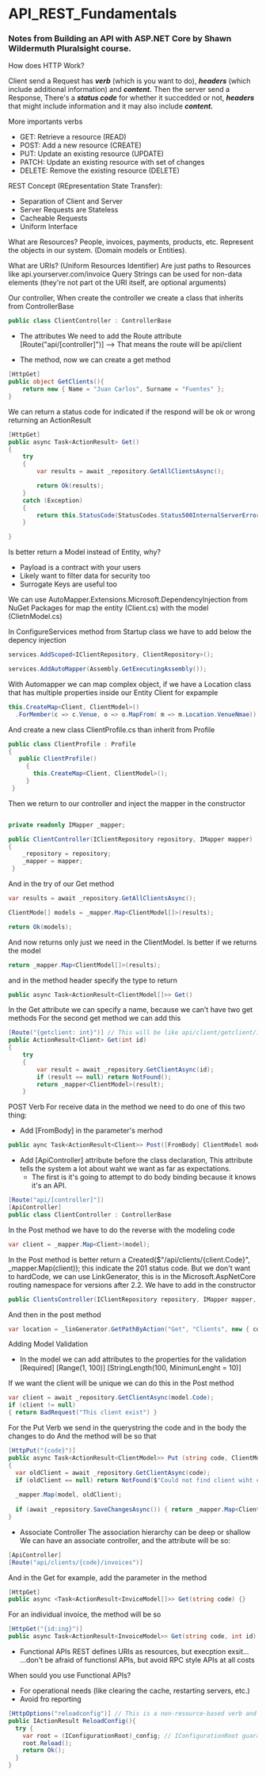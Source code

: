 # API_REST_Fundamentals
### Notes from Building an API with ASP.NET Core by Shawn Wildermuth Pluralsight course.

How does HTTP Work?

Client send a Request has **_verb_** (which is you want to do), **_headers_** (which include additional information) and **_content._**
Then the server send a Response, There's a **_status code_** for whether it succedded or not, **_headers_** that might include information and it may also include **_content._**

More importants verbs
- GET: Retrieve a resource (READ)
- POST: Add a new resource (CREATE)
- PUT: Update an existing resource (UPDATE)
- PATCH: Update an existing resource with set of changes
- DELETE: Remove the existing resource (DELETE)

REST Concept (REpresentation State Transfer):
- Separation of Client and Server
- Server Requests are Stateless
- Cacheable Requests
- Uniform Interface

What are Resources? People, invoices, payments, products, etc. Represent the objects in our system. (Domain models or Entities).

What are URIs? (Uniform Resources Identifier) Are just paths to Resources like api.yourserver.com/invoice
Query Strings can be used for non-data elements (they're not part ot the URI itself, are optional arguments)

Our controller, When create the controller we create a class that inherits from ControllerBase

```C#
public class ClientController : ControllerBase
```

 - The attributes
 We need to add the Route attribute
 [Route("api/[controller]")] --> That means the route will be api/client
 
 - The method, now we can create a get method
 
``` C#
[HttpGet]
public object GetClients(){
    return new { Name = "Juan Carlos", Surname = "Fuentes" };
}
```
 
We can return a status code for indicated if the respond will be ok or wrong returning an ActionResult
 
```C#
[HttpGet]
public async Task<ActionResult> Get()
{
    try
    {
        var results = await _repository.GetAllClientsAsync();

        return Ok(results);
    }
    catch (Exception)
    {
        return this.StatusCode(StatusCodes.Status500InternalServerError, "Database Failed")
    }

}
```
 
Is better return a Model instead of Entity, why?

  - Payload is a contract with your users
  - Likely want to filter data for security too
  - Surrogate Keys are useful too
  
 We can use AutoMapper.Extensions.Microsoft.DependencyInjection from NuGet Packages for map the entity (Client.cs) with the model (ClietnModel.cs)
 
 In ConfigureServices method from Startup class we have to add below the depency injection
 
 ```C#
 services.AddScoped<IClientRepository, ClientRepository>();
 
 services.AddAutoMapper(Assembly.GetExecutingAssembly());
 ```
 
With Automapper we can map complex object, if we have a Location class that has multiple properties inside our Entity Client for expample

```C#
this.CreateMap<Client, ClientModel>()
  .ForMember(c => c.Venue, o => o.MapFrom( m => m.Location.VenueNmae));
```

And create a new class ClientProfile.cs than inherit from Profile
 
 ```C#
 public class ClientProfile : Profile
 {
    public ClientProfile()
      {
        this.CreateMap<Client, ClientModel>();
      }
  }
```

Then we return to our controller and inject the mapper in the constructor

```C#

private readonly IMapper _mapper;

public ClientController(IClientRepository repository, IMapper mapper)
{
    _repository = repository;
    _mapper = mapper;
 }
 ```
 
 And in the try of our Get method
 
 ```C#
 var results = await _repository.GetAllClientsAsync();

ClientMode[] models = _mapper.Map<ClientModel[]>(results);

return Ok(models);
```
      
And now returns only just we need in the ClientModel.  Is better if we returns the model

```C#
return _mapper.Map<ClientModel[]>(results);
```

and in the method header specify the type to return

```C#
public async Task<ActionResult<ClientModel[]>> Get()
```

In the Get attribute we can specify a name, because we can't have two get methods
For the second get method we can add this

```C#
[Route("{getclient: int}")] // This will be like api/client/getclient/1
public ActionResult<Client> Get(int id)
{
    try
    {
        var result = await _repository.GetClientAsync(id);
        if (result == null) return NotFound();
        return _mapper<ClientModel>(result);
    }
```

POST Verb
For receive data in the method we need to do one of this two thing:
 - Add [FromBody] in the parameter's merhod
 
 ```C#
 public aync Task<ActionResult<Client>> Post([FromBody] ClientModel model)
 ```
 
 - Add [ApiController] attribute before the class declaration, This attribute tells the system a lot about waht we want as far as expectations.
   - The first is it's going to attempt to do body binding because it knows it's an API.
   
```C#
[Route("api/[controller]"])
[ApiController]
public class ClientController : ControllerBase
```

In the Post method we have to do the reverse with the modeling code

```C#
var client = _mapper.Map<Client>(model);
```

In the Post method is better return a Created($"/api/clients/{client.Code}", _mapper.Map<ClientModel>(client)); this indicate the 201 status code.
But we don't want to hardCode, we can use LinkGenerator, this is in the Microsoft.AspNetCore routing namespace for versions after 2.2.
We have to add in the constructor
 
```C#
public ClientsController(IClientRepository repository, IMapper mapper, LinkGenerator linkGenerator)
```

And then in the post method

```C#
var location = _linGenerator.GetPathByAction("Get", "Clients", new { code = model.Code });
```

Adding Model Validation
 - In the model we can add attributes to the properties for the validation
 [Required]
 [Range(1, 100)]
 [StringLength(100, MinimunLenght = 10)]
 
If we want the client will be unique we can do this in the Post method

```C#
var client = await _repository.GetClientAsync(model.Code);
if (client != null)
{ return BadRequest("This client exist") }
```

For the Put Verb we send in the querystring the code and in the body the changes to do
And the method will be so that

```C#
[HttpPut("{code}")]
public async Task<ActionResult<ClientModel>> Put (string code, ClientModel model)
{
  var oldClient = await _repository.GetClientAsync(code);
  if (oldClient == null) return NotFound($"Could not find client wiht code of {code}");
  
  _mapper.Map(model, oldClient);
  
  if (await _repository.SaveChangesAsync()) { return _mapper.Map<ClientModel>(oldClient); }
}
```

- Associate Controller
The association hierarchy can be deep or shallow
We can have an associate controller, and the attribute will be so:

```C#
[ApiController]
[Route("api/clients/{code}/invoices")]
```

And in the Get for example, add the parameter in the method

```C#
[HttpGet]
public async <Task<ActionResult<InviceModel[]>> Get(string code) {}
```

For an individual invoice, the method will be so

```C#
[HttpGet("{id:ing}")]
public async Task<ActionResult<InvoiceModel>> Get(string code, int id) {}
```

- Functional APIs
REST defines URIs as resources, but execption exsit...
...don't be afraid of functionsl APIs, but avoid RPC style APIs at all costs

When sould you use Functional APIs?
- For operational needs (like clearing the cache, restarting servers, etc.)
- Avoid fro reporting

```C#
[HttpOptions("reloadconfig")] // This is a non-resource-based verb and specify the name of the verb
public IActionResult ReloadConfig(){
  try {
    var root = (IConfigurationRoot)_config; // IConfigurationRoot guarantees it's the root of the configuration
    root.Reload();
    return Ok();
  }
}
